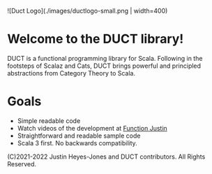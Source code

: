 ![Duct Logo](./images/ductlogo-small.png | width=400)
# Welcome to the DUCT library!

DUCT is a functional programming library for Scala. Following in the footsteps of Scalaz and Cats, DUCT brings powerful and principled abstractions from Category Theory to Scala. 

# Goals

* Simple readable code
* Watch videos of the development at [Function Justin](https://www.youtube.com/c/FunctionalJustin)
* Straightforward and readable sample code
* Scala 3 first. No backwards compatibility.


(C)2021-2022 Justin Heyes-Jones and DUCT contributors. All Rights Reserved.

